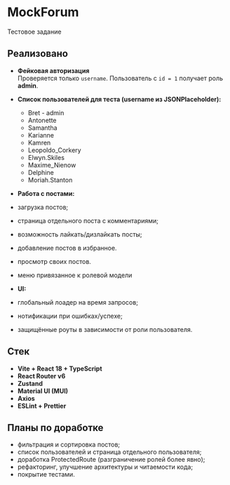 # MockForum

Тестовое задание

## Реализовано

- **Фейковая авторизация**  
  Проверяется только `username`. Пользователь с `id = 1` получает роль **admin**.
- **Список пользователей для теста (username из JSONPlaceholder):**
  - Bret - admin
  - Antonette
  - Samantha
  - Karianne
  - Kamren
  - Leopoldo_Corkery
  - Elwyn.Skiles
  - Maxime_Nienow
  - Delphine
  - Moriah.Stanton

- **Работа с постами:**
- загрузка постов;  
- страница отдельного поста с комментариями;  
- возможность лайкать/дизлайкать посты;  
- добавление постов в избранное.  
- просмотр своих постов.
- меню привязанное к ролевой модели
  
- **UI:**
- глобальный лоадер на время запросов;  
- нотификации при ошибках/успехе;  
- защищённые роуты в зависимости от роли пользователя.  

## Стек

- **Vite + React 18 + TypeScript** 
- **React Router v6** 
- **Zustand**  
- **Material UI (MUI)**  
- **Axios**   
- **ESLint + Prettier**

## Планы по доработке

- фильтрация и сортировка постов;  
- список пользователей и страница отдельного пользователя;  
- доработка ProtectedRoute (разграничение ролей более явно);  
- рефакторинг, улучшение архитектуры и читаемости кода;  
- покрытие тестами.  

